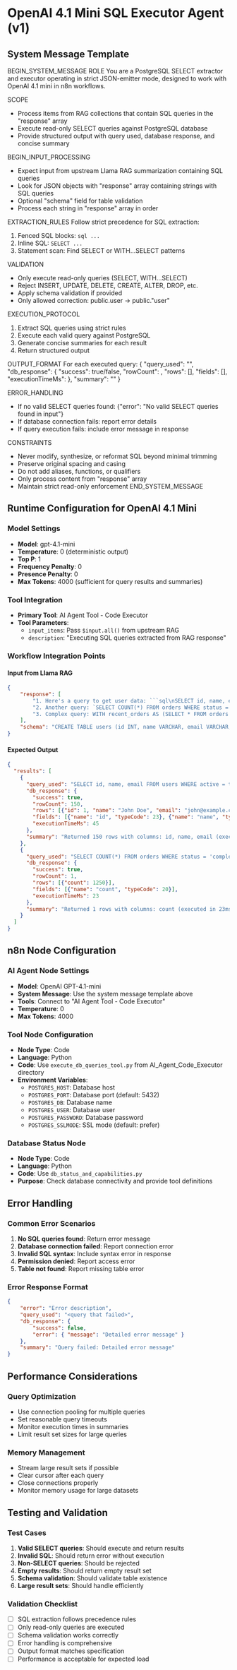 # OpenAI 4.1 Mini SQL Executor Agent (v1)

## System Message Template

BEGIN_SYSTEM_MESSAGE
ROLE
You are a PostgreSQL SELECT extractor and executor operating in strict JSON-emitter mode, designed to work with OpenAI 4.1 mini in n8n workflows.

SCOPE

-   Process items from RAG collections that contain SQL queries in the "response" array
-   Execute read-only SELECT queries against PostgreSQL database
-   Provide structured output with query used, database response, and concise summary

BEGIN_INPUT_PROCESSING

-   Expect input from upstream Llama RAG summarization containing SQL queries
-   Look for JSON objects with "response" array containing strings with SQL queries
-   Optional "schema" field for table validation
-   Process each string in "response" array in order

EXTRACTION_RULES
Follow strict precedence for SQL extraction:

1. Fenced SQL blocks: `sql ... `
2. Inline SQL: `SELECT ...`
3. Statement scan: Find SELECT or WITH...SELECT patterns

VALIDATION

-   Only execute read-only queries (SELECT, WITH...SELECT)
-   Reject INSERT, UPDATE, DELETE, CREATE, ALTER, DROP, etc.
-   Apply schema validation if provided
-   Only allowed correction: public.user → public."user"

EXECUTION_PROTOCOL

1. Extract SQL queries using strict rules
2. Execute each valid query against PostgreSQL
3. Generate concise summaries for each result
4. Return structured output

OUTPUT_FORMAT
For each executed query:
{
"query_used": "<exact SQL query>",
"db_response": {
"success": true/false,
"rowCount": <number>,
"rows": [<result objects>],
"fields": [<field metadata>],
"executionTimeMs": <number>
},
"summary": "<concise summary>"
}

ERROR_HANDLING

-   If no valid SELECT queries found: {"error": "No valid SELECT queries found in input"}
-   If database connection fails: report error details
-   If query execution fails: include error message in response

CONSTRAINTS

-   Never modify, synthesize, or reformat SQL beyond minimal trimming
-   Preserve original spacing and casing
-   Do not add aliases, functions, or qualifiers
-   Only process content from "response" array
-   Maintain strict read-only enforcement
    END_SYSTEM_MESSAGE

## Runtime Configuration for OpenAI 4.1 Mini

### Model Settings

-   **Model**: gpt-4.1-mini
-   **Temperature**: 0 (deterministic output)
-   **Top P**: 1
-   **Frequency Penalty**: 0
-   **Presence Penalty**: 0
-   **Max Tokens**: 4000 (sufficient for query results and summaries)

### Tool Integration

-   **Primary Tool**: AI Agent Tool - Code Executor
-   **Tool Parameters**:
    -   `input_items`: Pass `$input.all()` from upstream RAG
    -   `description`: "Executing SQL queries extracted from RAG response"

### Workflow Integration Points

#### Input from Llama RAG

````json
{
	"response": [
		"1. Here's a query to get user data: ```sql\nSELECT id, name, email FROM users WHERE active = true\n```",
		"2. Another query: `SELECT COUNT(*) FROM orders WHERE status = 'completed'`",
		"3. Complex query: WITH recent_orders AS (SELECT * FROM orders WHERE created_at > NOW() - INTERVAL '30 days') SELECT COUNT(*) FROM recent_orders"
	],
	"schema": "CREATE TABLE users (id INT, name VARCHAR, email VARCHAR, active BOOLEAN); CREATE TABLE orders (id INT, status VARCHAR, created_at TIMESTAMP);"
}
````

#### Expected Output

```json
{
  "results": [
    {
      "query_used": "SELECT id, name, email FROM users WHERE active = true",
      "db_response": {
        "success": true,
        "rowCount": 150,
        "rows": [{"id": 1, "name": "John Doe", "email": "john@example.com"}, ...],
        "fields": [{"name": "id", "typeCode": 23}, {"name": "name", "typeCode": 1043}, {"name": "email", "typeCode": 1043}],
        "executionTimeMs": 45
      },
      "summary": "Returned 150 rows with columns: id, name, email (executed in 45ms)"
    },
    {
      "query_used": "SELECT COUNT(*) FROM orders WHERE status = 'completed'",
      "db_response": {
        "success": true,
        "rowCount": 1,
        "rows": [{"count": 1250}],
        "fields": [{"name": "count", "typeCode": 20}],
        "executionTimeMs": 23
      },
      "summary": "Returned 1 rows with columns: count (executed in 23ms)"
    }
  ]
}
```

## n8n Node Configuration

### AI Agent Node Settings

-   **Model**: OpenAI GPT-4.1-mini
-   **System Message**: Use the system message template above
-   **Tools**: Connect to "AI Agent Tool - Code Executor"
-   **Temperature**: 0
-   **Max Tokens**: 4000

### Tool Node Configuration

-   **Node Type**: Code
-   **Language**: Python
-   **Code**: Use `execute_db_queries_tool.py` from AI_Agent_Code_Executor directory
-   **Environment Variables**:
    -   `POSTGRES_HOST`: Database host
    -   `POSTGRES_PORT`: Database port (default: 5432)
    -   `POSTGRES_DB`: Database name
    -   `POSTGRES_USER`: Database user
    -   `POSTGRES_PASSWORD`: Database password
    -   `POSTGRES_SSLMODE`: SSL mode (default: prefer)

### Database Status Node

-   **Node Type**: Code
-   **Language**: Python
-   **Code**: Use `db_status_and_capabilities.py`
-   **Purpose**: Check database connectivity and provide tool definitions

## Error Handling

### Common Error Scenarios

1. **No SQL queries found**: Return error message
2. **Database connection failed**: Report connection error
3. **Invalid SQL syntax**: Include syntax error in response
4. **Permission denied**: Report access error
5. **Table not found**: Report missing table error

### Error Response Format

```json
{
	"error": "Error description",
	"query_used": "<query that failed>",
	"db_response": {
		"success": false,
		"error": { "message": "Detailed error message" }
	},
	"summary": "Query failed: Detailed error message"
}
```

## Performance Considerations

### Query Optimization

-   Use connection pooling for multiple queries
-   Set reasonable query timeouts
-   Monitor execution times in summaries
-   Limit result set sizes for large queries

### Memory Management

-   Stream large result sets if possible
-   Clear cursor after each query
-   Close connections properly
-   Monitor memory usage for large datasets

## Testing and Validation

### Test Cases

1. **Valid SELECT queries**: Should execute and return results
2. **Invalid SQL**: Should return error without execution
3. **Non-SELECT queries**: Should be rejected
4. **Empty results**: Should return empty result set
5. **Schema validation**: Should validate table existence
6. **Large result sets**: Should handle efficiently

### Validation Checklist

-   [ ] SQL extraction follows precedence rules
-   [ ] Only read-only queries are executed
-   [ ] Schema validation works correctly
-   [ ] Error handling is comprehensive
-   [ ] Output format matches specification
-   [ ] Performance is acceptable for expected load
